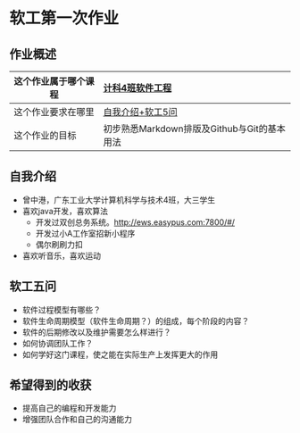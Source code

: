 软工第一次作业
==========

## 作业概述

| 这个作业属于哪个课程 | [计科4班软件工程](https://edu.cnblogs.com/campus/gdgy/CSGrade21-34) |
| -------------------- | :----------------------------------------------------------- |
| 这个作业要求在哪里   | [自我介绍+软工5问](https://edu.cnblogs.com/campus/gdgy/CSGrade21-34/homework/13024) |
| 这个作业的目标       | 初步熟悉Markdown排版及Github与Git的基本用法                  |

## 自我介绍

- 曾中港，广东工业大学计算机科学与技术4班，大三学生
- 喜欢java开发，喜欢算法
  - 开发过双创总务系统。<a>http://ews.easypus.com:7800/#/</a>
  - 开发过小A工作室招新小程序
  - 偶尔刷刷力扣
- 喜欢听音乐，喜欢运动

## 软工五问

- 软件过程模型有哪些？
- 软件生命周期模型（软件生命周期？）的组成，每个阶段的内容？
- 软件的后期修改以及维护需要怎么样进行？
- 如何协调团队工作？
- 如何学好这门课程，使之能在实际生产上发挥更大的作用

## 希望得到的收获

- 提高自己的编程和开发能力
- 增强团队合作和自己的沟通能力

#### 
